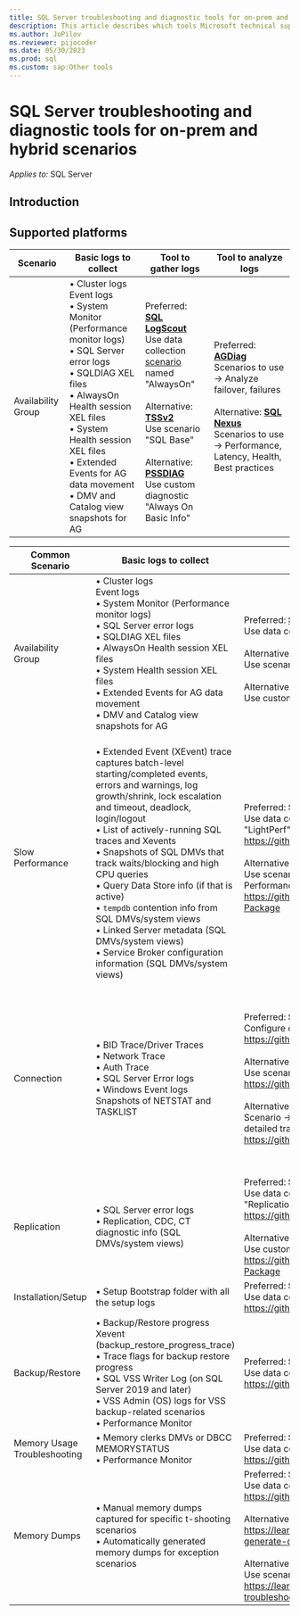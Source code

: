 ```yaml
---
title: SQL Server troubleshooting and diagnostic tools for on-prem and hybrid scenarios
description: This article describes which tools Microsoft technical support uses for troubleshooting SQL Server Hybrid issues
ms.author: JoPilov
ms.reviewer: pijocoder
ms.date: 05/30/2023
ms.prod: sql
ms.custom: sap:Other tools
---
```

# SQL Server troubleshooting and diagnostic tools for on-prem and hybrid scenarios

_Applies to:_ SQL Server

## Introduction

## Supported platforms

| Scenario | Basic logs to collect | Tool to gather logs | Tool to analyze logs |
| --- | --- | --- | --- |
| Availability Group | • Cluster logs<br />Event logs<br />• System Monitor (Performance monitor logs)<br />• SQL Server error logs<br />• SQLDIAG XEL files<br />• AlwaysOn Health session XEL files<br />• System Health session XEL files<br />• Extended Events for AG data movement<br />• DMV and Catalog view snapshots for AG |<br />Preferred: **[SQL LogScout](https://github.com/microsoft/SQL_LogScout/releases)**<br />Use data collection [scenario](https://github.com/microsoft/sql_logscout#scenarios) named "AlwaysOn"<br/><br/>Alternative: **[TSSv2](../../windows-client/windows-troubleshooters/introduction-to-troubleshootingscript-toolset-tssv2.md)**<br />Use scenario "SQL Base"<br/><br/>Alternative: **[PSSDIAG](https://github.com/microsoft/DiagManager/wiki/Create-a-PSSDiag-Package)**<br />Use custom diagnostic "Always On Basic Info"<br /> | Preferred: **[AGDiag](https://github.com/microsoft/agdiag/wiki/Getting-Started)**<br />Scenarios to use -> Analyze failover, failures<br /><br />Alternative: **[SQL Nexus](https://github.com/microsoft/SqlNexus/wiki/How-to-use-SQL-Nexus)**<br />Scenarios to use -> Performance, Latency, Health, Best practices<br /> |



| Common Scenario | Basic logs to collect | Tool to gather logs | Tool to analyze logs |
| --- | --- | --- | --- |
| Availability Group | • Cluster logs<br />Event logs<br />• System Monitor (Performance monitor logs)<br />• SQL Server error logs<br />• SQLDIAG XEL files<br />• AlwaysOn Health session XEL files<br />• System Health session XEL files<br />• Extended Events for AG data movement<br />• DMV and Catalog view snapshots for AG |<br />Preferred: **[SQL LogScout](https://github.com/microsoft/SQL_LogScout/releases)**<br />Use data collection [scenario](https://github.com/microsoft/sql_logscout#scenarios) named "AlwaysOn"<br/><br/>Alternative: **[TSSv2](../../windows-client/windows-troubleshooters/introduction-to-troubleshootingscript-toolset-tssv2.md)**<br />Use scenario "SQL Base"<br/><br/>Alternative: **[PSSDIAG](https://github.com/microsoft/DiagManager/wiki/Create-a-PSSDiag-Package)**<br />Use custom diagnostic "Always On Basic Info"<br /> | Preferred: **[AGDiag](https://github.com/microsoft/agdiag/wiki/Getting-Started)**<br />Scenarios to use -> Analyze failover, failures<br /><br />Alternative: **[SQL Nexus](https://github.com/microsoft/SqlNexus/wiki/How-to-use-SQL-Nexus)**<br />Scenarios to use -> Performance, Latency, Health, Best practices<br /> |
| Slow Performance |<br />• Extended Event (XEvent) trace captures batch-level starting/completed events, errors and warnings, log growth/shrink, lock escalation and timeout, deadlock, login/logout<br />• List of actively-running SQL traces and Xevents<br />• Snapshots of SQL DMVs that track waits/blocking and high CPU queries<br />• Query Data Store info (if that is active)<br />• `tempdb` contention info from SQL DMVs/system views<br />• Linked Server metadata (SQL DMVs/system views)<br />• Service Broker configuration information (SQL DMVs/system views) | Preferred: **SQL LogScout**<br />Use data collection scenario named "GeneralPerf" or "DetailedPerf" or "LightPerf"<br />https://github.com/microsoft/sql_logscout#scenarios<br /><br />Alternative: **PSSDIAG**<br />Use scenario "General Performance" or "Detailed Performance" or "Light Performance"<br />https://github.com/microsoft/DiagManager/wiki/Create-a-PSSDiag-Package | Preferred: **SQL Nexus**<br />Scenarios to use -> Performance analysis, Best Practice recommendations, Bottleneck Analysis, Blocking, Top Queries<br />https://github.com/microsoft/SqlNexus/wiki/How-to-use-SQL-Nexus<br /><br />Alternative: **RML Utilities**<br />Scenarios to use -> Query Analysis to understand Top resource consuming queries<br />https://learn.microsoft.com/troubleshoot/sql/tools/replay-markup-language-utility |
| Connection | • BID Trace/Driver Traces<br />• Network Trace<br />• Auth Trace<br />• SQL Server Error logs<br />• Windows Event logs<br />Snapshots of NETSTAT and TASKLIST | Preferred: **SQL Trace**<br />Configure collection settings in the INI file<br />https://github.com/microsoft/CSS_SQL_Networking_Tools/wiki/SQLTRACE<br /><br />Alternative: **SQL LogScout**<br />Use scenario "NetworkTrace"<br />https://github.com/microsoft/sql_logscout#scenarios<br /><br />Alternative: **SSPICLIENT**<br />Scenario -> use when encountering SSPI or Kerberos errors and will log a detailed trace for analysis<br />https://github.com/microsoft/CSS_SQL_Networking_Tools/wiki/SSPICLIENT | Preferred: **SQL Network Analyzer**<br />Scenarios to use -> read network packet capture files and produce a report highlighting potential areas of interest.<br />https://github.com/microsoft/CSS_SQL_Networking_Tools/wiki/SQLNAUI<br />https://github.com/microsoft/CSS_SQL_Networking_Tools/wiki/SQLNA<br /><br />Alternative: **SQLCHECK**<br />reports on any settings that may affect connectivity<br />https://github.com/microsoft/CSS_SQL_Networking_Tools/wiki/SQLCHECK<br /><br />Alternative: **SQLBENCH**<br />display timings for comparative analysis<br />https://github.com/microsoft/CSS_SQL_Networking_Tools/wiki/SQLBENCH<br /><br />Alternative: **DBTEST**<br />record how long it takes to connect and how long to execute a command<br />https://github.com/microsoft/CSS_SQL_Networking_Tools/wiki/DBTEST |
| Replication | • SQL Server error logs<br />• Replication, CDC, CT diagnostic info (SQL DMVs/system views) | Preferred: **SQL LogScout**<br />Use data collection scenario named<br />"Replication"<br />https://github.com/microsoft/sql_logscout#scenarios<br /><br />Alternative: **PSSDIAG**<br />Use custom diagnostic "Replication"<br />https://github.com/microsoft/DiagManager/wiki/Create-a-PSSDiag-Package | Preferred: **SQL Nexus**<br />Scenarios to use: Replication reports, Performance analysis, Best Practice recommendations, Bottleneck Analysis, Blocking, Top Queries<br />https://github.com/microsoft/SqlNexus/wiki/How-to-use-SQL-Nexus |
| Installation/Setup | • Setup Bootstrap folder with all the setup logs | Preferred: **SQL LogScout**<br />Use data collection scenario named "Setup"<br />https://github.com/microsoft/sql_logscout#scenarios | |
| Backup/Restore | • Backup/Restore progress Xevent (backup_restore_progress_trace)<br />• Trace flags for backup restore progress<br />• SQL VSS Writer Log (on SQL Server 2019 and later)<br />• VSS Admin (OS) logs for VSS backup-related scenarios<br />• Performance Monitor | Preferred: **SQL LogScout**<br />Use data collection scenario named "BackupRestore"<br />https://github.com/microsoft/sql_logscout#scenarios | |
| Memory Usage Troubleshooting | • Memory clerks DMVs or DBCC MEMORYSTATUS<br />• Performance Monitor | Preferred: **SQL LogScout**<br />Use data collection scenario named "Memory"<br />https://github.com/microsoft/sql_logscout#scenarios | Preferred: **SQL Nexus** to import memory output and view at Memory Brokers |
| Memory Dumps | • Manual memory dumps captured for specific t-shooting scenarios<br />• Automatically generated memory dumps for exception scenarios | Preferred: **SQL LogScout**<br />Use data collection scenario named "DumpMemory"<br />https://github.com/microsoft/sql_logscout#scenarios<br /><br />Alternative: **SQLDumper**<br />https://learn.microsoft.com/en-us/troubleshoot/sql/tools/use-sqldumper-generate-dump-file<br /><br />Alternative: **TSS V2**<br />Use scenario "SQL Base" to gather existing memory dumps<br />https://learn.microsoft.com/en-us/troubleshoot/windows-client/windows-troubleshooters/introduction-to-troubleshootingscript-toolset-tssv2 | |
